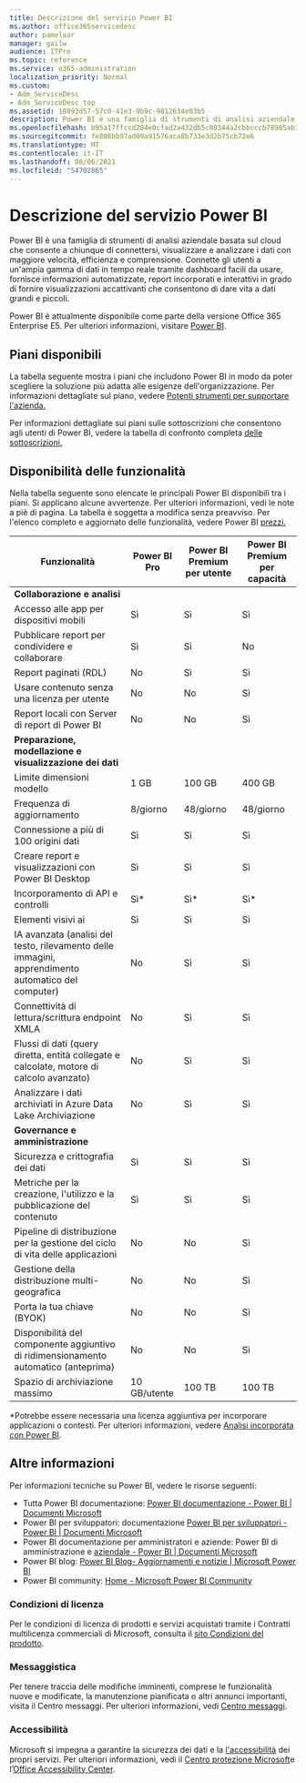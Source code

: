 ```yaml
---
title: Descrizione del servizio Power BI
ms.author: office365servicedesc
author: pamelaar
manager: gailw
audience: ITPro
ms.topic: reference
ms.service: o365-administration
localization_priority: Normal
ms.custom:
- Adm_ServiceDesc
- Adm_ServiceDesc_top
ms.assetid: 18093d57-57c0-41e3-9b9c-9812634e03b5
description: Power BI è una famiglia di strumenti di analisi aziendale basata sul cloud che consente a chiunque di connettersi, visualizzare e analizzare i dati con maggiore velocità, efficienza e comprensione. Permette agli utenti di connettersi a una vasta gamma di dati dinamici attraverso dashboard intuitive, fornisce report interattivi e offre visualizzazioni molto efficaci.
ms.openlocfilehash: b95a17ffccd284e0cfad2a432db5c80344a2cbbcccb78905ab18baa3d3059a9f
ms.sourcegitcommit: fe808bb97ad09a91576aca8b733e3d2b75cb72e6
ms.translationtype: MT
ms.contentlocale: it-IT
ms.lasthandoff: 08/06/2021
ms.locfileid: "54702865"
---
```

# <a name="power-bi-service-description"></a>Descrizione del servizio Power BI

Power BI è una famiglia di strumenti di analisi aziendale basata sul cloud che consente a chiunque di connettersi, visualizzare e analizzare i dati con maggiore velocità, efficienza e comprensione. Connette gli utenti a un'ampia gamma di dati in tempo reale tramite dashboard facili da usare, fornisce informazioni automatizzate, report incorporati e interattivi in grado di fornire visualizzazioni accattivanti che consentono di dare vita a dati grandi e piccoli.

Power BI è attualmente disponibile come parte della versione Office 365 Enterprise E5. Per ulteriori informazioni, visitare [Power BI](https://powerbi.microsoft.com).

## <a name="available-plans"></a>Piani disponibili

La tabella seguente mostra i piani che includono Power BI in modo da poter scegliere la soluzione più adatta alle esigenze dell'organizzazione. Per informazioni dettagliate sul piano, vedere [Potenti strumenti per supportare l'azienda.](https://www.microsoft.com/microsoft-365/enterprise/compare-office-365-plans)

Per informazioni dettagliate sui piani sulle sottoscrizioni che consentono agli utenti di Power BI, vedere la tabella di confronto completa [delle sottoscrizioni.](https://www.microsoft.com/microsoft-365/compare-microsoft-365-enterprise-plans)

## <a name="feature-availability"></a>Disponibilità delle funzionalità

Nella tabella seguente sono elencate le principali Power BI disponibili tra i piani. Si applicano alcune avvertenze. Per ulteriori informazioni, vedi le note a piè di pagina. La tabella è soggetta a modifica senza preavviso. Per l'elenco completo e aggiornato delle funzionalità, vedere Power BI [prezzi.](https://powerbi.microsoft.com/pricing/)

| Funzionalità | Power BI Pro | Power BI Premium per utente | Power BI Premium per capacità |
|---------|--------------|---------------------------|-------------------------------|
| **Collaborazione e analisi** | | | |
| Accesso alle app per dispositivi mobili | Sì | Sì | Sì |
| Pubblicare report per condividere e collaborare | Sì | Sì | No |
| Report paginati (RDL) | No | Sì | Sì |
| Usare contenuto senza una licenza per utente | No | No | Sì |
| Report locali con Server di report di Power BI | No | No | Sì |
| **Preparazione, modellazione e visualizzazione dei dati** | | | |
| Limite dimensioni modello | 1 GB | 100 GB | 400 GB |
| Frequenza di aggiornamento | 8/giorno | 48/giorno | 48/giorno |
| Connessione a più di 100 origini dati | Sì | Sì | Sì |
| Creare report e visualizzazioni con Power BI Desktop | Sì | Sì | Sì |
| Incorporamento di API e controlli | Sì* | Sì* | Sì* |
| Elementi visivi ai | Sì | Sì | Sì |
| IA avanzata (analisi del testo, rilevamento delle immagini, apprendimento automatico del computer) | No | Sì | Sì |
| Connettività di lettura/scrittura endpoint XMLA | No | Sì | Sì |
| Flussi di dati (query diretta, entità collegate e calcolate, motore di calcolo avanzato) | No | Sì | Sì |
| Analizzare i dati archiviati in Azure Data Lake Archiviazione | No | Sì | Sì |
| **Governance e amministrazione** | | | |
| Sicurezza e crittografia dei dati | Sì | Sì | Sì |
| Metriche per la creazione, l'utilizzo e la pubblicazione del contenuto | Sì | Sì | Sì |
| Pipeline di distribuzione per la gestione del ciclo di vita delle applicazioni | No | No | Sì |
| Gestione della distribuzione multi-geografica | No | No | Sì |
| Porta la tua chiave (BYOK) | No | No | Sì |
| Disponibilità del componente aggiuntivo di ridimensionamento automatico (anteprima) | No | No | Sì |
| Spazio di archiviazione massimo | 10 GB/utente | 100 TB | 100 TB |

*Potrebbe essere necessaria una licenza aggiuntiva per incorporare applicazioni o contesti. Per ulteriori informazioni, vedere [Analisi incorporata con Power BI](/power-bi/developer/embedded/embedding).

## <a name="learn-more"></a>Altre informazioni

Per informazioni tecniche su Power BI, vedere le risorse seguenti:

- Tutta Power BI documentazione: [Power BI documentazione - Power BI | Documenti Microsoft](/power-bi/)
- Power BI per sviluppatori: documentazione [Power BI per sviluppatori - Power BI | Documenti Microsoft](/power-bi/developer/)
- Power BI documentazione per amministratori e aziende: Power BI di amministrazione e [aziendale - Power BI | Documenti Microsoft](/power-bi/admin/)
- Power BI blog: [Power BI Blog- Aggiornamenti e notizie | Microsoft Power BI](https://powerbi.microsoft.com/blog/)
- Power BI community: [Home - Microsoft Power BI Community](https://community.powerbi.com/)

### <a name="licensing-terms"></a>Condizioni di licenza

Per le condizioni di licenza di prodotti e servizi acquistati tramite i Contratti multilicenza commerciali di Microsoft, consulta il [sito Condizioni del prodotto](https://www.microsoft.com/licensing/terms/). 

### <a name="messaging"></a>Messaggistica

Per tenere traccia delle modifiche imminenti, comprese le funzionalità nuove e modificate, la manutenzione pianificata o altri annunci importanti, visita il Centro messaggi. Per ulteriori informazioni, vedi [Centro messaggi](/microsoft-365/admin/manage/message-center).

### <a name="accessibility"></a>Accessibilità

Microsoft si impegna a garantire la sicurezza dei dati e la [l'accessibilità](https://www.microsoft.com/trust-center/compliance/accessibility) dei propri servizi. Per ulteriori informazioni, vedi il [Centro protezione Microsoft](https://www.microsoft.com/trust-center)e l’[Office Accessibility Center](https://support.microsoft.com/office/office-accessibility-center-resources-for-people-with-disabilities-ecab0fcf-d143-4fe8-a2ff-6cd596bddc6d).
